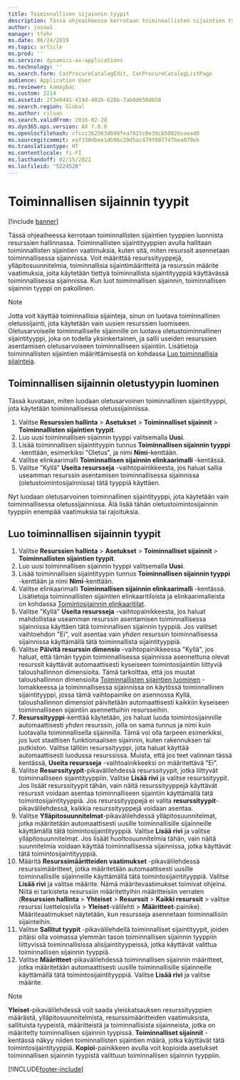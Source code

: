 ```yaml
---
title: Toiminnallisen sijainnin tyypit
description: Tässä ohjeaiheessa kerrotaan toiminnallisten sijaintien tyyppien luonnista resurssien hallinnassa.
author: josaw1
manager: tfehr
ms.date: 06/24/2019
ms.topic: article
ms.prod: ''
ms.service: dynamics-ax-applications
ms.technology: ''
ms.search.form: CatProcureCatalogEdit, CatProcureCatalogListPage
audience: Application User
ms.reviewer: kamaybac
ms.custom: 2214
ms.assetid: 2f3e0441-414d-402b-b28b-7ab0d650d658
ms.search.region: Global
ms.author: riluan
ms.search.validFrom: 2016-02-28
ms.dyn365.ops.version: AX 7.0.0
ms.openlocfilehash: cfccc362563d698fea7815c0e39cb50826caead0
ms.sourcegitcommit: eaf330dbee1db96c20d5ac479f007747bea079eb
ms.translationtype: HT
ms.contentlocale: fi-FI
ms.lasthandoff: 02/15/2021
ms.locfileid: "5224520"
---
```

# <a name="functional-location-types"></a>Toiminnallisen sijainnin tyypit

[!include [banner](../../includes/banner.md)]

 

Tässä ohjeaiheessa kerrotaan toiminnallisten sijaintien tyyppien luonnista resurssien hallinnassa. Toiminnallisten sijaintityyppien avulla hallitaan toiminnallisten sijaintien vaatimuksia, kuten sitä, miten resurssit asennetaan toiminnallisessa sijainnissa. Voit määrittää resurssityyppejä, ylläpitosuunnitelmia, toiminnallisia sijaintimääritteitä ja resurssin määrite vaatimuksia, joita käytetään tiettyä toiminnallista sijaintityyppiä käyttävässä toiminnallisessa sijainnissa. Kun luot toiminnallisen sijainnin, toiminnallisen sijainnin tyyppi on pakollinen.

>[!NOTE] 
>Jotta voit käyttää toiminnallisia sijainteja, sinun on luotava toiminnallinen oletussijainti, jota käytetään vain uusien resurssien luomiseen. Oletusarvoiselle toiminnalliselle sijainnille on luotava oletustoiminnallinen sijaintityyppi, joka on todella yksinkertainen, ja sallii useiden resurssien asentamisen oletusarvoiseen toiminnalliseen sijaintiin. Lisätietoja toiminnallisten sijaintien määrittämisestä on kohdassa [Luo toiminnallisia sijainteja](../functional-locations/create-functional-locations.md).

## <a name="create-a-default-functional-location-type"></a>Toiminnallisen sijainnin oletustyypin luominen

Tässä kuvataan, miten luodaan oletusarvoinen toiminnallinen sijaintityyppi, jota käytetään toiminnallisessa oletussijainnissa.

1. Valitse **Resurssien hallinta** > **Asetukset** > **Toiminnalliset sijainnit** > **Toiminnallisten sijaintien tyypit**.
2. Luo uusi toiminnallisen sijainnin tyyppi valitsemalla **Uusi**.
3. Lisää toiminnallisen sijaintityypin tunnus **Toiminnallisen sijainnin tyyppi** -kenttään, esimerkiksi "Oletus", ja nimi **Nimi**-kenttään.
4. Valitse elinkaarimalli **Toiminnallisen sijainnin elinkaarimalli** -kentässä.
5. Valitse "Kyllä" **Useita resursseja** -vaihtopainikkeesta, jos haluat sallia useamman resurssin asentamisen toiminnallisessa sijainnissa (oletustoimintosijainnissa) tätä tyyppiä käyttäen.

Nyt luodaan oletusarvoinen toiminnallinen sijaintityyppi, jota käytetään vain toiminnallisessa oletussijainnissa. Älä lisää tähän oletustoimintosijainnin tyyppiin enempää vaatimuksia tai rajoituksia.


## <a name="create-functional-location-types"></a>Luo toiminnallisen sijainnin tyypit

1. Valitse **Resurssien hallinta** > **Asetukset** > **Toiminnalliset sijainnit** > **Toiminnallisten sijaintien tyypit**.
2. Luo uusi toiminnallisen sijainnin tyyppi valitsemalla **Uusi**.
3. Lisää toiminnallisen sijaintityypin tunnus **Toiminnallisen sijainnin tyyppi** -kenttään ja nimi **Nimi**-kenttään.
4. Valitse elinkaarimalli **Toiminnallisen sijainnin elinkaarimalli** -kentässä. Lisätietoja toiminnallisten sijaintien elinkaaritiloista ja elinkaarimalleista on kohdassa [Toimintosijainnin elinkaaritilat](../setup-for-functional-locations/functional-location-stages.md).
5. Valitse "Kyllä" **Useita resursseja** -vaihtopainikkeesta, jos haluat mahdollistaa useamman resurssin asentamisen toiminnallisessa sijainnissa käyttäen tätä toiminnallisen sijainnin tyyppiä. Jos valitset vaihtoehdon "Ei", voit asentaa vain *yhden* resurssin toiminnallisessa sijainnissa käyttämällä tätä toiminnallista sijaintityyppiä.
6. Valitse **Päivitä resurssin dimensio** -vaihtopainikkeessa "Kyllä", jos haluat, että tämän tyypin toiminnallisessa sijainnissa asennettuna olevat resurssit käyttävät automaattisesti kyseiseen toimintosijaintiin liittyviä taloushallinnon dimensioita. Tämä tarkoittaa, että jos muutat taloushallinnon dimensioita [Toiminnallisten sijaintien luominen](../functional-locations/create-functional-locations.md) -lomakkeessa ja toiminnallisessa sijainnissa on käytössä toiminnallinen sijaintityyppi, jossa tämä vaihtopainike on asennossa Kyllä, taloushallinnon dimensiot päivitetään automaattisesti kaikkiin kyseiseen toiminnalliseen sijaintiin asennettuihin resursseihin.
7. **Resurssityyppi**-kenttää käytetään, jos haluat luoda toimintosijainnille automaattisesti *yhden* resurssin, jolla on sama tunnus ja nimi kuin luotavalla toiminnallisella sijainnilla. Tämä voi olla tarpeen esimerkiksi, jos luot staattisen funktionaalisen sijainnin, kuten rakennuksen tai putkiston. Valitse tällöin resurssityyppi, jota haluat käyttää automaattisesti luodussa resurssissa. Muista, että jos teet valinnan tässä kentässä, **Useita resursseja** -vaihtoainikkeeksi on määritettävä "Ei".
8. Valitse **Resurssityypit**-pikavälilehdessä resurssityypit, jotka liittyvät toiminnalliseen sijaintityyppiin. Valitse **Lisää rivi** ja valitse resurssityypit. Jos lisäät resurssityypit tähän, vain näitä resurssityyppejä käyttävät resurssit voidaan asentaa toiminnalliseen sijaintiin käyttämällä tätä toimintosijaintityyppiä. Jos resurssityyppejä ei valita **resurssityypit**-pikavälilehdessä, kaikkia resurssityyppejä voidaan asentaa.
9. Valitse **Ylläpitosuunnitelmat**-pikavälilehdessä ylläpitosuunnitelmat, jotka määritetään automaattisesti uusille toiminnallisille sijainneille käyttämällä tätä toimintosijaintityyppiä. Valitse **Lisää rivi** ja valitse ylläpitosuunnitelmat. Jos lisäät huoltosuunnitelmia tähän, vain näitä suunnitelmia voidaan käyttää toiminnallisessa sijainnissa, jotka käyttävät tätä toimintosijaintityyppiä.
10. Määritä **Resurssimääritteiden vaatimukset** -pikavälilehdessä resurssimääritteet, jotka määritetään automaattisesti uusille toiminnallisille sijainneille käyttämällä tätä toimintosijaintityyppiä. Valitse **Lisää rivi** ja valitse määrite. Nämä määritevaatimukset toimivat ohjeina. Niitä ei tarkisteta resurssiin määritettyihin määritteisiin verraten (**Resurssien hallinta** > **Yhteiset** > **Resurssit** > **Kaikki resurssit** > valitse resurssi luettelosivlla > **Yleiset**-välilehti > **Määritteet**-painike). Määriteaatimukset näytetään, kun resursseja asennetaan toiminnallisiin sijainteihin.
11. Valitse **Sallitut tyypit** -pikavälilehdellä toiminnalliset sijaintityypit, joiden pitäisi olla voimassa ylemmän tason toiminnallisen sijainnin tyyppiin liittyvissä toiminnallisissa alisijaintityypeissä, jotka käyttävät valittua toiminnallisen sijainnin tyyppiä.
12. Valitse **Määritteet**-pikavälilehdessä toiminnallisen sijainnin määritteet, jotka määritetään automaattisesti uusille toiminnallisille sijainneille käyttämällä tätä toimintosijaintityyppiä. Valitse **Lisää rivi** ja valitse määrite.


>[!NOTE] 
>**Yleiset**-pikavälilehdessä voit saada yleiskatsauksen resurssityyppien määrästä, ylläpitosuunnitelmista, resurssimääritteiden vaatimuksista, sallituista tyypeistä, määritteistä ja toiminnallisista sijainneista, jotka on määritetty toiminnallisen sijainnin tyypissä. **Toiminnalliset sijainnit** -kentässä näkyy niiden toiminnallisten sijaintien määrä, jotka käyttävät tätä toimintosijaintityyppiä. **Kopioi**-painikkeen avulla voit kopioida asetukset toiminnallisen sijainnin tyypistä valittuun toiminnallisen sijainnin tyyppiin.


[!INCLUDE[footer-include](../../../includes/footer-banner.md)]